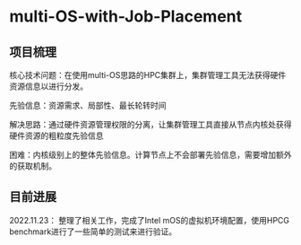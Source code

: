 # multi-OS-with-Job-Placement
## 项目梳理
核心技术问题：在使用multi-OS思路的HPC集群上，集群管理工具无法获得硬件资源信息以进行分发。

先验信息：资源需求、局部性、最长轮转时间

解决思路：通过硬件资源管理权限的分离，让集群管理工具直接从节点内核处获得硬件资源的粗粒度先验信息

困难：内核级别上的整体先验信息。计算节点上不会部署先验信息，需要增加额外的获取机制。

## 目前进展

2022.11.23： 整理了相关工作，完成了Intel mOS的虚拟机环境配置，使用HPCG benchmark进行了一些简单的测试来进行验证。
